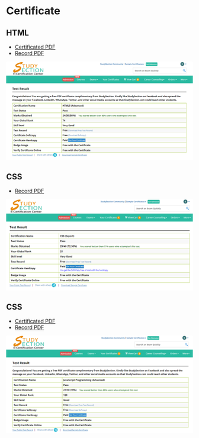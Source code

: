 # Certificate

## HTML
<ul>
  <li><a href="./html5/Elias Sbehat_656321 (1).pdf" target="_blank">Certificated PDF</a></li>
  <li><a href="./html5/Elias Sbehat_656321.pdf" target="_blank">Record PDF</a></li>
</ul>
<img src="./html5/Screenshot_1.png" />

## CSS
<ul>
  <li><a href="./css/Elias Sbehat_656321.pdf" target="_blank">Record PDF</a></li>
</ul>
<img src="./css/Screenshot_2.png" />

## CSS
<ul>
  <li><a href="./Javascript/Elias Sbehat_656321.pdf" target="_blank">Certificated PDF</a></li>
  <li><a href="./Javascript/Elias Sbehat_656321 (1).pdf" target="_blank">Record PDF</a></li>
</ul>
<img src="./Javascript/Screenshot_1.png" />
